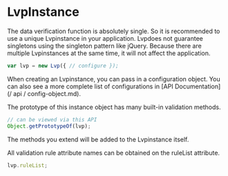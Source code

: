 # LvpInstance

The data verification function is absolutely single. So it is recommended to use a unique Lvpinstance in your application. Lvpdoes not guarantee singletons using the singleton pattern like jQuery. Because there are multiple Lvpinstances at the same time, it will not affect the application.

```js
var lvp = new Lvp({ // configure });
```

When creating an Lvpinstance, you can pass in a configuration object. You can also see a more complete list of configurations in [API Documentation] (/ api / config-object.md).

The prototype of this instance object has many built-in validation methods.

```js
// can be viewed via this API
Object.getPrototypeOf(lvp);
```

The methods you extend will be added to the Lvpinstance itself.

All validation rule attribute names can be obtained on the ruleList attribute.

```js
lvp.ruleList;
```
